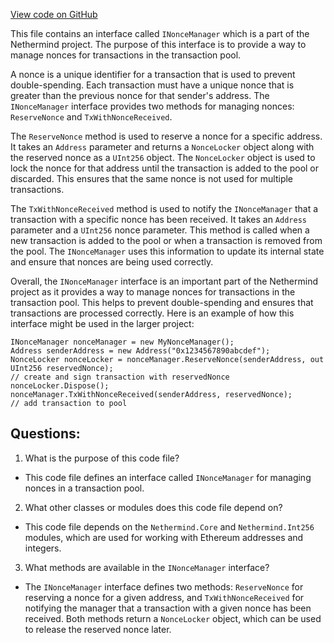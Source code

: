 [View code on GitHub](https://github.com/nethermindeth/nethermind/Nethermind.TxPool/INonceManager.cs)

This file contains an interface called `INonceManager` which is a part of the Nethermind project. The purpose of this interface is to provide a way to manage nonces for transactions in the transaction pool. 

A nonce is a unique identifier for a transaction that is used to prevent double-spending. Each transaction must have a unique nonce that is greater than the previous nonce for that sender's address. The `INonceManager` interface provides two methods for managing nonces: `ReserveNonce` and `TxWithNonceReceived`.

The `ReserveNonce` method is used to reserve a nonce for a specific address. It takes an `Address` parameter and returns a `NonceLocker` object along with the reserved nonce as a `UInt256` object. The `NonceLocker` object is used to lock the nonce for that address until the transaction is added to the pool or discarded. This ensures that the same nonce is not used for multiple transactions.

The `TxWithNonceReceived` method is used to notify the `INonceManager` that a transaction with a specific nonce has been received. It takes an `Address` parameter and a `UInt256` nonce parameter. This method is called when a new transaction is added to the pool or when a transaction is removed from the pool. The `INonceManager` uses this information to update its internal state and ensure that nonces are being used correctly.

Overall, the `INonceManager` interface is an important part of the Nethermind project as it provides a way to manage nonces for transactions in the transaction pool. This helps to prevent double-spending and ensures that transactions are processed correctly. Here is an example of how this interface might be used in the larger project:

```
INonceManager nonceManager = new MyNonceManager();
Address senderAddress = new Address("0x1234567890abcdef");
NonceLocker nonceLocker = nonceManager.ReserveNonce(senderAddress, out UInt256 reservedNonce);
// create and sign transaction with reservedNonce
nonceLocker.Dispose();
nonceManager.TxWithNonceReceived(senderAddress, reservedNonce);
// add transaction to pool
```
## Questions: 
 1. What is the purpose of this code file?
- This code file defines an interface called `INonceManager` for managing nonces in a transaction pool.

2. What other classes or modules does this code file depend on?
- This code file depends on the `Nethermind.Core` and `Nethermind.Int256` modules, which are used for working with Ethereum addresses and integers.

3. What methods are available in the `INonceManager` interface?
- The `INonceManager` interface defines two methods: `ReserveNonce` for reserving a nonce for a given address, and `TxWithNonceReceived` for notifying the manager that a transaction with a given nonce has been received. Both methods return a `NonceLocker` object, which can be used to release the reserved nonce later.